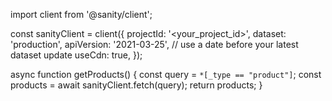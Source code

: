 import client from '@sanity/client';

const sanityClient = client({
  projectId: '<your_project_id>',
  dataset: 'production',
  apiVersion: '2021-03-25', // use a date before your latest dataset update
  useCdn: true,
});

async function getProducts() {
  const query = `*[_type == "product"]`;
  const products = await sanityClient.fetch(query);
  return products;
}
